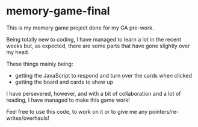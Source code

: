 # memory-game-final

This is my memory game project done for my GA pre-work.

Being totally new to coding, I have managed to learn a lot in the recent weeks but, as expected, there are some parts that
have gone slightly over my head.

These things mainly being: 
 - getting the JavaScript to respond and turn over the cards when clicked
 - getting the board and cards to show up

I have persevered, however, and with a bit of collaboration and a lot of reading, I have managed to make this game work! 

Feel free to use this code, to work on it or to give me any pointers/re-writes/overhauls!

